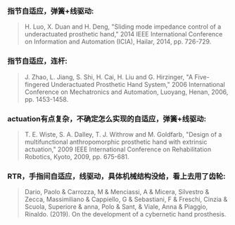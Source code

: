 ### 指节自适应，弹簧+线驱动:   
> H. Luo, X. Duan and H. Deng, "Sliding mode impedance control of a underactuated prosthetic hand," 2014 IEEE International Conference on Information and Automation (ICIA), Hailar, 2014, pp. 726-729.

### 指节自适应，连杆:  
> J. Zhao, L. Jiang, S. Shi, H. Cai, H. Liu and G. Hirzinger, "A Five-fingered Underactuated Prosthetic Hand System," 2006 International Conference on Mechatronics and Automation, Luoyang, Henan, 2006, pp. 1453-1458.

### actuation有点复杂，不确定怎么实现的自适应，弹簧+线驱动:
> T. E. Wiste, S. A. Dalley, T. J. Withrow and M. Goldfarb, "Design of a multifunctional anthropomorphic prosthetic hand with extrinsic actuation," 2009 IEEE International Conference on Rehabilitation Robotics, Kyoto, 2009, pp. 675-681.

### RTR，手指间自适应，线驱动，具体机械结构没给，看上去用了齿轮:  
> Dario, Paolo & Carrozza, M & Menciassi, A & Micera, Silvestro & Zecca, Massimiliano & Cappiello, G & Sebastiani, F & Freschi, Cinzia & Scuola, Superiore & anna, Polo & Sant, & Viale, Anna & Piaggio, Rinaldo. (2019). On the development of a cybernetic hand prosthesis. 